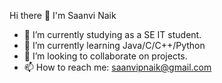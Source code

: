  Hi there 👋 I'm Saanvi Naik
- 🔭 I’m currently studying as a SE IT student.
- 🌱 I’m currently learning Java/C/C++/Python 
- 👯 I’m looking to collaborate on projects.
- 📫 How to reach me: saanvipnaik@gmail.com
